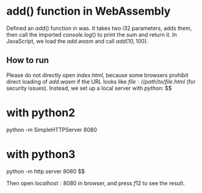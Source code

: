 # add() function in WebAssembly

Defined an $add()$ function in was. It takes two i32 parameters, adds them, then call the imported $console.log()$ to print the sum and return it.
In JavaScript, we load the $add.wasm$ and call $add(10, 100)$.

## How to run

Please do not directly open $index.html$, because some browsers prohibit direct loading of $add.wasm$ if the URL looks like $file://path/to/file.html$ (for security issues). Instead, we set up a local server with $python$:
$$
# with python2
python -m SimpleHTTPServer 8080

# with python3
python -m http.server 8080
$$

Then open $localhost:8080$ in browser, and press $f12$ to see the result.
